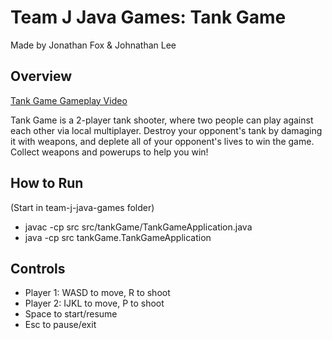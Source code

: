 # Team J Java Games: Tank Game
Made by Jonathan Fox & Johnathan Lee

## Overview
[Tank Game Gameplay Video](https://youtu.be/C16IQBU7it4)

Tank Game is a 2-player tank shooter, where two people can play against each other via local multiplayer. Destroy your opponent's tank by damaging it with weapons, and deplete all of your opponent's lives to win the game. Collect weapons and powerups to help you win!

## How to Run
(Start in team-j-java-games folder)
- javac -cp src src/tankGame/TankGameApplication.java
- java -cp src tankGame.TankGameApplication

## Controls
- Player 1: WASD to move, R to shoot
- Player 2: IJKL to move, P to shoot
- Space to start/resume
- Esc to pause/exit